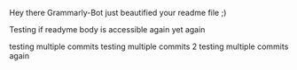 Hey there Grammarly-Bot just beautified your readme file ;) 


Testing if readyme body is accessible
again
yet again

testing multiple commits
testing multiple commits 2
testing multiple commits again

